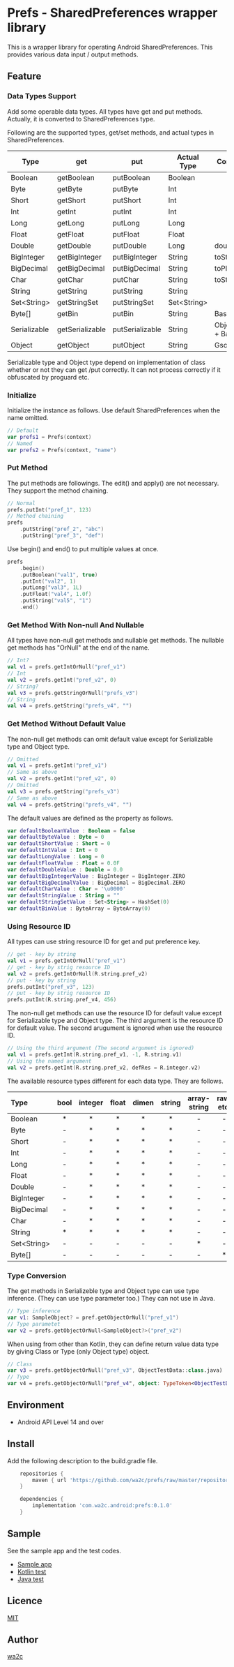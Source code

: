 Prefs - SharedPreferences wrapper library
=========================================

This is a wrapper library for operating Android SharedPreferences.
This provides various data input / output methods.

## Feature

### Data Types Support

Add some operable data types. All types have get and put methods.  Actually, it is converted to SharedPreferences type.

Following are the supported types, get/set methods, and actual types in SharedPreferences.

| Type          | get             | put             | Actual Type   | Conversion Process          |
|---------------|-----------------|-----------------|---------------|-----------------------------|
| Boolean       | getBoolean      | putBoolean      | Boolean       |                             |
| Byte          | getByte         | putByte         | Int           |                             |
| Short         | getShort        | putShort        | Int           |                             |
| Int           | getInt          | putInt          | Int           |                             |
| Long          | getLong         | putLong         | Long          |                             |
| Float         | getFloat        | putFloat        | Float         |                             |
| Double        | getDouble       | putDouble       | Long          | doubleToRawLongBits         |
| BigInteger    | getBigInteger   | putBigInteger   | String        | toString                    |
| BigDecimal    | getBigDecimal   | putBigDecimal   | String        | toPlainString               |
| Char          | getChar         | putChar         | String        | toString                    |
| String        | getString       | putString       | String        |                             |
| Set\<String\> | getStringSet    | putStringSet    | Set\<String\> |                             |
| Byte[]        | getBin          | putBin          | String        | Base64                      |
| Serializable  | getSerializable | putSerializable | String        | ObjectOutputStream + Base64 |
| Object        | getObject       | putObject       | String        | Gson                        |

Serializable type and Object type depend on implementation of class whether or not they can get /put correctly. It can not process correctly if it obfuscated by proguard etc.

### Initialize

Initialize the instance as follows. Use default SharedPreferences when the name omitted.

~~~kotlin
// Default
var prefs1 = Prefs(context)
// Named
var prefs2 = Prefs(context, "name")
~~~

### Put Method

The put methods are followings. The edit() and apply() are not necessary. They support the method chaining.

~~~kotlin
// Normal
prefs.putInt("pref_1", 123)
// Method chaining
prefs
    .putString("pref_2", "abc")
    .putString("pref_3", "def")
~~~

Use begin() and end() to put multiple values at once.

~~~kotlin
prefs
    .begin()
    .putBoolean("val1", true)
    .putInt("val2", 1)
    .putLong("val3", 1L)
    .putFloat("val4", 1.0f)
    .putString("val5", "1")
    .end()
~~~


### Get Method With Non-null And Nullable

All types have non-null get methods and nullable get methods. The nullable get methods has "OrNull" at the end of the name.

~~~kotlin
// Int?
val v1 = prefs.getIntOrNull("pref_v1")
// Int
val v2 = prefs.getInt("pref_v2", 0)
// String?
val v3 = prefs.getStringOrNull("prefs_v3")
// String
val v4 = prefs.getString("prefs_v4", "")
~~~

### Get Method Without Default Value

The non-null get methods can omit default value except for Serializable type and Object type.

~~~kotlin
// Omitted
val v1 = prefs.getInt("pref_v1")
// Same as above
val v2 = prefs.getInt("pref_v2", 0)
// Omitted
val v3 = prefs.getString("prefs_v3")
// Same as above
val v4 = prefs.getString("prefs_v4", "")
~~~

The default values are defined as the property as follows.

~~~kotlin
var defaultBooleanValue : Boolean = false
var defaultByteValue : Byte = 0
var defaultShortValue : Short = 0
var defaultIntValue : Int = 0
var defaultLongValue : Long = 0
var defaultFloatValue : Float = 0.0F
var defaultDoubleValue : Double = 0.0
var defaultBigIntegerValue : BigInteger = BigInteger.ZERO
var defaultBigDecimalValue : BigDecimal = BigDecimal.ZERO
var defaultCharValue : Char = '\u0000'
var defaultStringValue : String = ""
var defaultStringSetValue : Set<String> = HashSet(0)
var defaultBinValue : ByteArray = ByteArray(0)
~~~

### Using Resource ID

All types can use string resource ID for get and put preference key.

~~~kotlin
// get - key by string
val v1 = prefs.getIntOrNull("pref_v1") 
// get - key by strig resource ID
val v2 = prefs.getIntOrNull(R.string.pref_v2)
// put - key by string
prefs.putInt("pref_v3", 123) 
// put - key by strig resource ID
prefs.putInt(R.string.pref_v4, 456)
~~~

The non-null get methods can use the resource ID for default value except for Serializable type and Object type.
The third argument is the resource ID for default value. The second arugument is ignored when use the resource ID.

~~~kotlin
// Using the third argument (The second argument is ignored)
val v1 = prefs.getInt(R.string.pref_v1, -1, R.string.v1)
// Using the named argument
val v2 = prefs.getInt(R.string.pref_v2, defRes = R.integer.v2) 
~~~

The available resource types different for each data type. They are follows.

| Type          | bool | integer | float | dimen | string | array-string | raw, etc. |
|:--------------|:----:|:-------:|:-----:|:-----:|:------:|:------------:|:---------:|
| Boolean       |   *  |    *    |   *   |   *   |    *   |       -      |     -     |
| Byte          |   -  |    *    |   *   |   *   |    *   |       -      |     -     |
| Short         |   -  |    *    |   *   |   *   |    *   |       -      |     -     |
| Int           |   -  |    *    |   *   |   *   |    *   |       -      |     -     |
| Long          |   -  |    *    |   *   |   *   |    *   |       -      |     -     |
| Float         |   -  |    *    |   *   |   *   |    *   |       -      |     -     |
| Double        |   -  |    *    |   *   |   *   |    *   |       -      |     -     |
| BigInteger    |   -  |    *    |   *   |   *   |    *   |       -      |     -     |
| BigDecimal    |   -  |    *    |   *   |   *   |    *   |       -      |     -     |
| Char          |   -  |    *    |   *   |   *   |    *   |       -      |     -     |
| String        |   *  |    *    |   *   |   *   |    *   |       -      |     -     |
| Set\<String\> |   -  |    -    |   -   |   -   |    -   |       *      |     -     |
| Byte[]        |   -  |    -    |   -   |   -   |    -   |       -      |     *     |

### Type Conversion

The get methods in Serializeble type and Object type can use type inference. (They can use type parameter too.) They can not use in Java.

~~~kotlin
// Type inference
var v1: SampleObject? = pref.getObjectOrNull("pref_v1")
// Type parametet
var v2 = prefs.getObjectOrNull<SampleObject?>("pref_v2")
~~~

When using from other than Kotlin, they can define return value data type by giving Class or Type (only Object type) object.

~~~kotlin
// Class
var v3 = prefs.getObjectOrNull("pref_v3", ObjectTestData::class.java)
// Type
var v4 = prefs.getObjectOrNull("pref_v4", object: TypeToken<ObjectTestData>(){}.type)
~~~

## Environment

- Android API Level 14 and over

## Install

Add the following description to the build.gradle file.

```gradle
    repositories {
        maven { url 'https://github.com/wa2c/prefs/raw/master/repository/' }
    }

    dependencies {
        implementation 'com.wa2c.android:prefs:0.1.0'
    }
```

## Sample

See the sample app and the test codes.

* [Sample app](https://github.com/wa2c/prefs)
* [Kotlin test](https://github.com/wa2c/prefs/blob/master/app/src/test/java/com/wa2c/android/prefsapp/PrefsKotlinUnitTest.kt)
* [Java test](https://github.com/wa2c/prefs/blob/master/app/src/test/java/com/wa2c/android/prefsapp/PrefsJavaUnitTest.java)

## Licence

[MIT](https://github.com/wa2c/prefs/blob/master/LICENSE)

## Author

[wa2c](https://github.com/wa2c)
